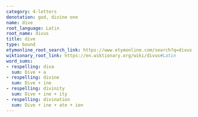 ```yaml
---
category: 4-letters
denotation: god, divine one
name: dive
root_language: Latin
root_name: divus
title: dive
type: bound
etymonline_root_search_link: https://www.etymonline.com/search?q=divus
wiktionary_root_link: https://en.wiktionary.org/wiki/divus#Latin
word_sums:
- respelling: diva
  sum: Dive + a
- respelling: divine
  sum: Dive + ine
- respelling: divinity
  sum: Dive + ine + ity
- respelling: divination
  sum: Dive + ine + ate + ion
---
```

